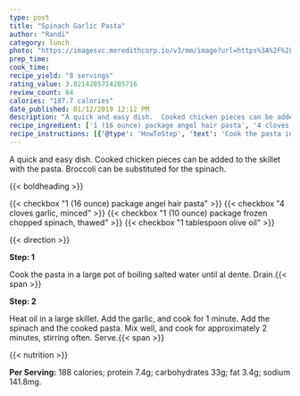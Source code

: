 ```yaml
---
type: post
title: "Spinach Garlic Pasta"
author: "Randi"
category: lunch
photo: "https://imagesvc.meredithcorp.io/v3/mm/image?url=https%3A%2F%2Fimages.media-allrecipes.com%2Fuserphotos%2F4454618.jpg"
prep_time: 
cook_time: 
recipe_yield: "8 servings"
rating_value: 3.8214285714285716
review_count: 84
calories: "187.7 calories"
date_published: 01/12/2019 12:12 PM
description: "A quick and easy dish.  Cooked chicken pieces can be added to the skillet with the pasta.  Broccoli can be substituted for the spinach."
recipe_ingredient: ['1 (16 ounce) package angel hair pasta', '4 cloves garlic, minced', '1 (10 ounce) package frozen chopped spinach, thawed ', '1 tablespoon olive oil']
recipe_instructions: [{'@type': 'HowToStep', 'text': 'Cook the pasta in a large pot of boiling salted water until al dente.  Drain.\n'}, {'@type': 'HowToStep', 'text': 'Heat oil in a large skillet.  Add the garlic, and cook for 1 minute.  Add the spinach and the cooked pasta.  Mix well, and cook for approximately 2 minutes, stirring often.  Serve.\n'}]
---
```


A quick and easy dish.  Cooked chicken pieces can be added to the skillet with the pasta.  Broccoli can be substituted for the spinach. 

{{< boldheading >}}

{{< checkbox "1 (16 ounce) package angel hair pasta" >}}
{{< checkbox "4 cloves garlic, minced" >}}
{{< checkbox "1 (10 ounce) package frozen chopped spinach, thawed" >}}
{{< checkbox "1 tablespoon olive oil" >}}


{{< direction >}}

**Step: 1**

Cook the pasta in a large pot of boiling salted water until al dente.  Drain.{{< span >}}

**Step: 2**

Heat oil in a large skillet.  Add the garlic, and cook for 1 minute.  Add the spinach and the cooked pasta.  Mix well, and cook for approximately 2 minutes, stirring often.  Serve.{{< span >}}

{{< nutrition >}}

**Per Serving:** 188 calories; protein 7.4g; carbohydrates 33g; fat 3.4g; sodium 141.8mg.